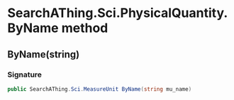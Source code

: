 # SearchAThing.Sci.PhysicalQuantity.ByName method
## ByName(string)
### Signature
```csharp
public SearchAThing.Sci.MeasureUnit ByName(string mu_name)
```
